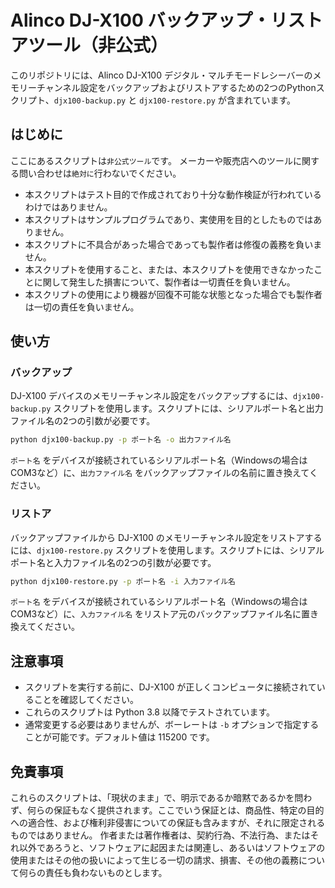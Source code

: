 # Alinco DJ-X100 バックアップ・リストアツール（非公式）

このリポジトリには、Alinco DJ-X100 デジタル・マルチモードレシーバーのメモリーチャンネル設定をバックアップおよびリストアするための2つのPythonスクリプト、`djx100-backup.py` と `djx100-restore.py` が含まれています。

## はじめに
ここにあるスクリプトは`非公式ツール`です。
メーカーや販売店へのツールに関する問い合わせは`絶対に`行わないでください。

- 本スクリプトはテスト目的で作成されており十分な動作検証が行われているわけではありません。
- 本スクリプトはサンプルプログラムであり、実使用を目的としたものではありません。
- 本スクリプトに不具合があった場合であっても製作者は修復の義務を負いません。
- 本スクリプトを使用すること、または、本スクリプトを使用できなかったことに関して発生した損害について、製作者は一切責任を負いません。
- 本スクリプトの使用により機器が回復不可能な状態となった場合でも製作者は一切の責任を負いません。

## 使い方

### バックアップ

DJ-X100 デバイスのメモリーチャンネル設定をバックアップするには、`djx100-backup.py` スクリプトを使用します。スクリプトには、シリアルポート名と出力ファイル名の2つの引数が必要です。

```bash
python djx100-backup.py -p ポート名 -o 出力ファイル名
```
`ポート名` をデバイスが接続されているシリアルポート名（Windowsの場合はCOM3など）に、`出力ファイル名` をバックアップファイルの名前に置き換えてください。

### リストア

バックアップファイルから DJ-X100 のメモリーチャンネル設定をリストアするには、`djx100-restore.py` スクリプトを使用します。スクリプトには、シリアルポート名と入力ファイル名の2つの引数が必要です。

```bash
python djx100-restore.py -p ポート名 -i 入力ファイル名
```

`ポート名` をデバイスが接続されているシリアルポート名（Windowsの場合はCOM3など）に、`入力ファイル名` をリストア元のバックアップファイル名に置き換えてください。

## 注意事項

- スクリプトを実行する前に、DJ-X100 が正しくコンピュータに接続されていることを確認してください。
- これらのスクリプトは Python 3.8 以降でテストされています。
- 通常変更する必要はありませんが、ボーレートは `-b` オプションで指定することが可能です。デフォルト値は 115200 です。

## 免責事項
これらのスクリプトは、「現状のまま」で、明示であるか暗黙であるかを問わず、何らの保証もなく提供されます。ここでいう保証とは、商品性、特定の目的への適合性、および権利非侵害についての保証も含みますが、それに限定されるものではありません。 作者または著作権者は、契約行為、不法行為、またはそれ以外であろうと、ソフトウェアに起因または関連し、あるいはソフトウェアの使用またはその他の扱いによって生じる一切の請求、損害、その他の義務について何らの責任も負わないものとします。